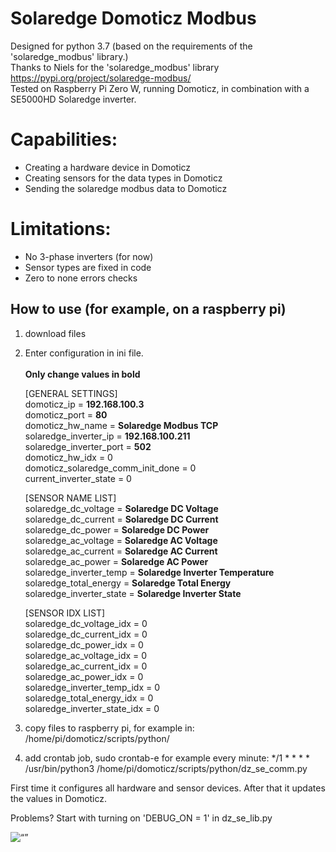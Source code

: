 # Solaredge Domoticz Modbus

Designed for python 3.7 (based on the requirements of the 'solaredge_modbus' library.)<br/>
Thanks to Niels for the 'solaredge_modbus' library https://pypi.org/project/solaredge-modbus/<br/>
Tested on Raspberry Pi Zero W, running Domoticz, in combination with a SE5000HD Solaredge inverter.

# Capabilities:                                                                                    
- Creating a hardware device in Domoticz                                                      
- Creating sensors for the data types in Domoticz                                             
- Sending the solaredge modbus data to Domoticz     

# Limitations:                                                                                    
- No 3-phase inverters (for now)                                                    
- Sensor types are fixed in code                                          
- Zero to none errors checks   

## How to use (for example, on a raspberry pi)
1. download files
2. Enter configuration in ini file.<br/>
<br/>**Only change values in bold**

    [GENERAL SETTINGS]<br/>
    domoticz_ip = **192.168.100.3**<br/>
    domoticz_port = **80**<br/>
    domoticz_hw_name = **Solaredge Modbus TCP** <br/>
    solaredge_inverter_ip = **192.168.100.211**<br/>
    solaredge_inverter_port = **502**<br/>
    domoticz_hw_idx = 0<br/>
    domoticz_solaredge_comm_init_done = 0<br/>
    current_inverter_state = 0<br/>

    [SENSOR NAME LIST]<br/>
    solaredge_dc_voltage = **Solaredge DC Voltage**<br/>
    solaredge_dc_current = **Solaredge DC Current**<br/>
    solaredge_dc_power = **Solaredge DC Power**<br/>
    solaredge_ac_voltage = **Solaredge AC Voltage**<br/>
    solaredge_ac_current = **Solaredge AC Current**<br/>
    solaredge_ac_power = **Solaredge AC Power**<br/>
    solaredge_inverter_temp = **Solaredge Inverter Temperature**<br/>
    solaredge_total_energy = **Solaredge Total Energy**<br/>
    solaredge_inverter_state = **Solaredge Inverter State**<br/>

    [SENSOR IDX LIST]<br/>
    solaredge_dc_voltage_idx = 0<br/>
    solaredge_dc_current_idx = 0<br/>
    solaredge_dc_power_idx = 0<br/>
    solaredge_ac_voltage_idx = 0<br/>
    solaredge_ac_current_idx = 0<br/>
    solaredge_ac_power_idx = 0<br/>
    solaredge_inverter_temp_idx = 0<br/>
    solaredge_total_energy_idx = 0<br/>
    solaredge_inverter_state_idx = 0<br/>

3. copy files to raspberry pi, for example in: /home/pi/domoticz/scripts/python/

4. add crontab job, sudo crontab-e
for example every minute:
*/1 * * * * /usr/bin/python3 /home/pi/domoticz/scripts/python/dz_se_comm.py

First time it configures all hardware and sensor devices. 
After that it updates the values in Domoticz.

Problems? 
Start with turning on 'DEBUG_ON = 1' in dz_se_lib.py

<img width=“964” alt=“” src=“https://github.com/strebrah/Solaredge_Domoticz_Modbus/blob/master/images/screenshot_DZ.png”>

